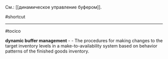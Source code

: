 См.: [[динамическое управление буфером]].

#shortcut




<hr/>

#tocico

<b>dynamic buffer management</b> -  - The procedures for making changes to the target inventory levels in a make-to-availability system based on behavior patterns of the finished goods inventory.   


